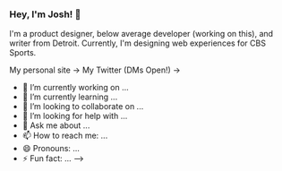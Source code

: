 ### Hey, I'm Josh! 👋

I'm a product designer, below average developer (working on this), and writer from Detroit. Currently, I'm designing web experiences for CBS Sports.

My personal site -> 
My Twitter (DMs Open!) -> 

- 🔭 I’m currently working on ...
- 🌱 I’m currently learning ...
- 👯 I’m looking to collaborate on ...
- 🤔 I’m looking for help with ...
- 💬 Ask me about ...
- 📫 How to reach me: ...
- 😄 Pronouns: ...
- ⚡ Fun fact: ...
-->
